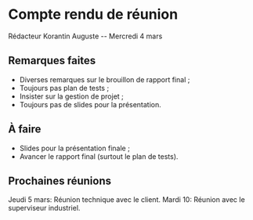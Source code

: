 Compte rendu de réunion
=======================

Rédacteur Korantin Auguste -- Mercredi 4 mars

Remarques faites
----------------

 - Diverses remarques sur le brouillon de rapport final ;
 - Toujours pas plan de tests ;
 - Insister sur la gestion de projet ;
 - Toujours pas de slides pour la présentation.

À faire
-------

 - Slides pour la présentation finale ;
 - Avancer le rapport final (surtout le plan de tests).

Prochaines réunions
-------------------

Jeudi 5 mars: Réunion technique avec le client.
Mardi 10: Réunion avec le superviseur industriel.
